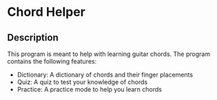 # Chord Helper

## Description

This program is meant to help with learning guitar chords. The program contains the following features:
- Dictionary: A dictionary of chords and their finger placements
- Quiz: A quiz to test your knowledge of chords
- Practice: A practice mode to help you learn chords